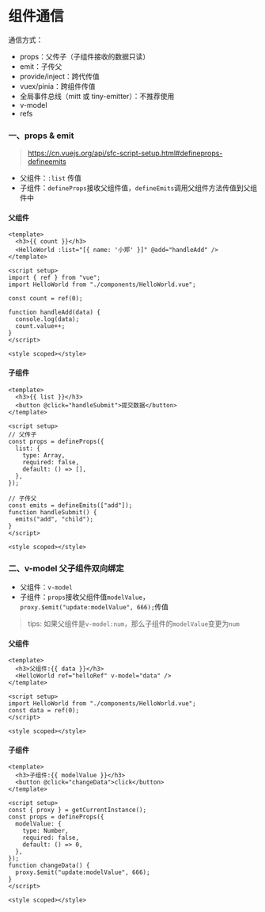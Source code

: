 # 组件通信

通信方式：

- props：父传子（子组件接收的数据只读）
- emit：子传父
- provide/inject：跨代传值
- vuex/pinia：跨组件传值
- 全局事件总线（mitt 或 tiny-emitter）：不推荐使用
- v-model
- refs

### 一、props & emit

> https://cn.vuejs.org/api/sfc-script-setup.html#defineprops-defineemits

- 父组件：`:list` 传值
- 子组件：`defineProps`接收父组件值，`defineEmits`调用父组件方法传值到父组件中

#### 父组件

```
<template>
  <h3>{{ count }}</h3>
  <HelloWorld :list="[{ name: '小郑' }]" @add="handleAdd" />
</template>

<script setup>
import { ref } from "vue";
import HelloWorld from "./components/HelloWorld.vue";

const count = ref(0);

function handleAdd(data) {
  console.log(data);
  count.value++;
}
</script>

<style scoped></style>
```

#### 子组件

```
<template>
  <h3>{{ list }}</h3>
  <button @click="handleSubmit">提交数据</button>
</template>

<script setup>
// 父传子
const props = defineProps({
  list: {
    type: Array,
    required: false,
    default: () => [],
  },
});

// 子传父
const emits = defineEmits(["add"]);
function handleSubmit() {
  emits("add", "child");
}
</script>

<style scoped></style>
```

### 二、v-model 父子组件双向绑定

- 父组件：`v-model`
- 子组件：`props`接收父组件值`modelValue`，`proxy.$emit("update:modelValue", 666);`传值

> tips: 如果父组件是`v-model:num`，那么子组件的`modelValue`变更为`num`

#### 父组件

```
<template>
  <h3>父组件:{{ data }}</h3>
  <HelloWorld ref="helloRef" v-model="data" />
</template>

<script setup>
import HelloWorld from "./components/HelloWorld.vue";
const data = ref(0);
</script>

<style scoped></style>
```

#### 子组件

```
<template>
  <h3>子组件:{{ modelValue }}</h3>
  <button @click="changeData">click</button>
</template>

<script setup>
const { proxy } = getCurrentInstance();
const props = defineProps({
  modelValue: {
    type: Number,
    required: false,
    default: () => 0,
  },
});
function changeData() {
  proxy.$emit("update:modelValue", 666);
}
</script>

<style scoped></style>
```